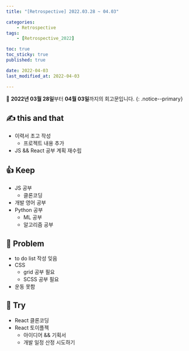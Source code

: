 ```yaml
---
title: "[Retrospective] 2022.03.28 ~ 04.03"

categories:
    - Retrospective
tags:
    - [Retrospective_2022]

toc: true
toc_sticky: true
published: true

date: 2022-04-03
last_modified_at: 2022-04-03

---
```


📄 **2022년 03월 28일**부터 **04월 03일**까지의 회고문입니다.
{: .notice--primary}

## ✍️ this and that

- 이력서 초고 작성
  - 프로젝트 내용 추가
- JS && React 공부 계획 재수립

## 👍 **Keep**

- JS 공부
  - 클론코딩
- 개발 영어 공부
- Python 공부
  - ML 공부
  - 알고리즘 공부

## 🤙 Problem

- to do list 작성 잊음
- CSS
  - grid 공부 필요
  - SCSS 공부 필요
- 운동 못함

## 👏 **Try**

- React 클론코딩
- React 토이플젝
  - 아이디어 && 기획서
  - 개발 일정 산정 시도하기
